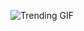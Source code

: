
<!-- GIF_SECTION -->
![Trending GIF](https://media2.giphy.com/media/v1.Y2lkPThiYjIxNzcyMHU4OHZ3OXB3YmVjNmJ1bTRqMHFlM2tndXBscTBjajBpZzdpenNhZiZlcD12MV9naWZzX3NlYXJjaCZjdD1n/vzO0Vc8b2VBLi/giphy.gif)
<!-- END_GIF_SECTION -->
